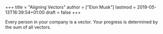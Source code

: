 +++
title = "Aligning Vectors"
author = ["Elon Musk"]
lastmod = 2019-05-13T16:39:54+01:00
draft = false
+++

Every person in your company is a vector. Your progress is determined by the
sum of all vectors.
